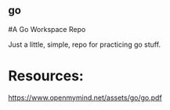 ## go
#A Go Workspace Repo

Just a little, simple, repo for practicing go stuff. 

# Resources: 
https://www.openmymind.net/assets/go/go.pdf